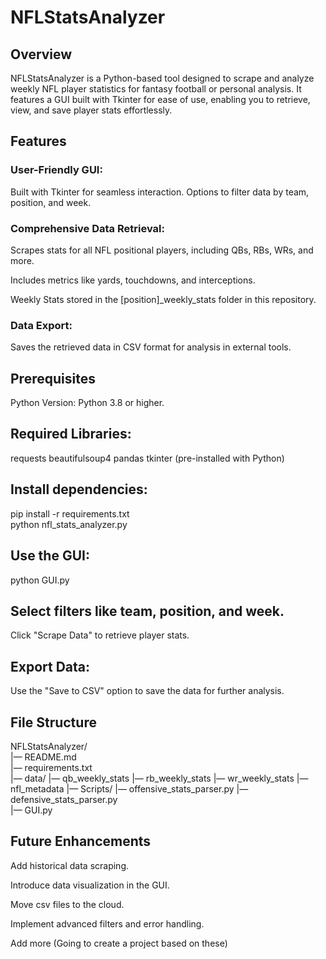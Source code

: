# NFLStatsAnalyzer
## Overview
NFLStatsAnalyzer is a Python-based tool designed to scrape and analyze weekly NFL player statistics for fantasy football or personal analysis. It features a GUI built with Tkinter for ease of use, enabling you to retrieve, view, and save player stats effortlessly.

## Features
### User-Friendly GUI:
Built with Tkinter for seamless interaction.
Options to filter data by team, position, and week.

### Comprehensive Data Retrieval:
Scrapes stats for all NFL positional players, including QBs, RBs, WRs, and more.

Includes metrics like yards, touchdowns, and interceptions.

Weekly Stats stored in the [position]_weekly_stats folder in this repository.

### Data Export:
Saves the retrieved data in CSV format for analysis in external tools.

## Prerequisites
Python Version: Python 3.8 or higher.

## Required Libraries:
requests
beautifulsoup4
pandas
tkinter (pre-installed with Python)

## Install dependencies:
pip install -r requirements.txt  
python nfl_stats_analyzer.py  

## Use the GUI:
python GUI.py

## Select filters like team, position, and week.
Click "Scrape Data" to retrieve player stats.

## Export Data:
Use the "Save to CSV" option to save the data for further analysis.

## File Structure
NFLStatsAnalyzer/  
|— README.md  
|— requirements.txt  
|— data/
|— qb_weekly_stats
|— rb_weekly_stats
|— wr_weekly_stats
|— nfl_metadata
|— Scripts/
|— offensive_stats_parser.py
|— defensive_stats_parser.py  
|— GUI.py


## Future Enhancements
Add historical data scraping.

Introduce data visualization in the GUI.

Move csv files to the cloud.

Implement advanced filters and error handling.

Add more (Going to create a project based on these)
